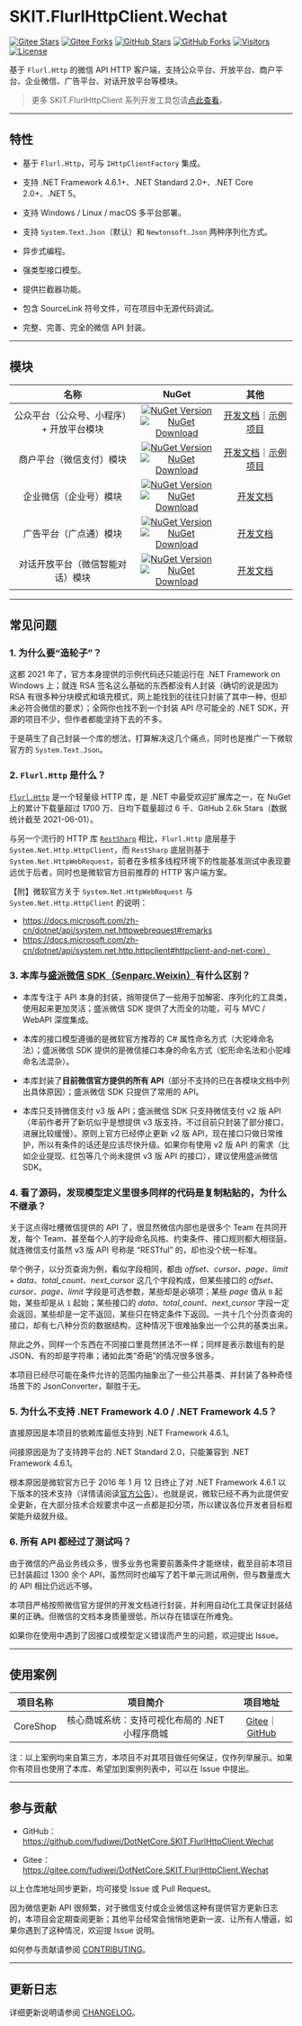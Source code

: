 ﻿# SKIT.FlurlHttpClient.Wechat

[![Gitee Stars](https://gitee.com/fudiwei/DotNetCore.SKIT.FlurlHttpClient.Wechat/badge/star.svg?title=Stars)](https://gitee.com/fudiwei/DotNetCore.SKIT.FlurlHttpClient.Wechat)
[![Gitee Forks](https://gitee.com/fudiwei/DotNetCore.SKIT.FlurlHttpClient.Wechat/badge/fork.svg?title=Forks)](https://gitee.com/fudiwei/DotNetCore.SKIT.FlurlHttpClient.Wechat)
[![GitHub Stars](https://img.shields.io/github/stars/fudiwei/DotNetCore.SKIT.FlurlHttpClient.Wechat?logo=github&label=Stars)](https://github.com/fudiwei/DotNetCore.SKIT.FlurlHttpClient.Wechat)
[![GitHub Forks](https://img.shields.io/github/forks/fudiwei/DotNetCore.SKIT.FlurlHttpClient.Wechat?logo=github&label=Forks)](https://github.com/fudiwei/DotNetCore.SKIT.FlurlHttpClient.Wechat)
[![Visitors](https://visitor-badge.laobi.icu/badge?page_id=fudiwei.DotNetCore.SKIT.FlurlHttpClient.Wechat&title=Visitors)](https://github.com/fudiwei/DotNetCore.SKIT.FlurlHttpClient.Wechat)
[![License](https://img.shields.io/github/license/fudiwei/DotNetCore.SKIT.FlurlHttpClient.Wechat?label=License)](https://mit-license.org/)

基于 `Flurl.Http` 的微信 API HTTP 客户端，支持公众平台、开放平台、商户平台、企业微信、广告平台、对话开放平台等模块。

> 更多 SKIT.FlurlHttpClient 系列开发工具包请[点此查看](https://github.com/fudiwei/DotNetCore.SKIT.FlurlHttpClient)。

---

## 特性

-   基于 `Flurl.Http`，可与 `IHttpClientFactory` 集成。

-   支持 .NET Framework 4.6.1+、.NET Standard 2.0+、.NET Core 2.0+、.NET 5。

-   支持 Windows / Linux / macOS 多平台部署。

-   支持 `System.Text.Json`（默认）和 `Newtonsoft.Json` 两种序列化方式。

-   异步式编程。

-   强类型接口模型。

-   提供拦截器功能。

-   包含 SourceLink 符号文件，可在项目中无源代码调试。

-   完整、完善、完全的微信 API 封装。

---

## 模块

|                      名称                      |                                                                                                                                                                                       NuGet                                                                                                                                                                                        |                                           其他                                           |
| :--------------------------------------------: | :--------------------------------------------------------------------------------------------------------------------------------------------------------------------------------------------------------------------------------------------------------------------------------------------------------------------------------------------------------------------------------: | :--------------------------------------------------------------------------------------: |
| 公众平台（公众号、小程序） <br> + 开放平台模块 |           [![NuGet Version](https://img.shields.io/nuget/v/SKIT.FlurlHttpClient.Wechat.Api.svg?label=NuGet)](https://www.nuget.org/packages/SKIT.FlurlHttpClient.Wechat.Api) <br> [![NuGet Download](https://img.shields.io/nuget/dt/SKIT.FlurlHttpClient.Wechat.Api.svg?sanitize=true&label=Downloads)](https://www.nuget.org/packages/SKIT.FlurlHttpClient.Wechat.Api)           |      [开发文档](./docs/WechatApi/README.md)｜[示例项目](./docs/WechatApi/Sample.md)      |
|            商户平台（微信支付）模块            | [![NuGet Version](https://img.shields.io/nuget/v/SKIT.FlurlHttpClient.Wechat.TenpayV3.svg?label=NuGet)](https://www.nuget.org/packages/SKIT.FlurlHttpClient.Wechat.TenpayV3) <br> [![NuGet Download](https://img.shields.io/nuget/dt/SKIT.FlurlHttpClient.Wechat.TenpayV3.svg?sanitize=true&label=Downloads)](https://www.nuget.org/packages/SKIT.FlurlHttpClient.Wechat.TenpayV3) | [开发文档](./docs/WechatTenpayV3/README.md)｜[示例项目](./docs/WechatTenpayV3/Sample.md) |
|             企业微信（企业号）模块             |         [![NuGet Version](https://img.shields.io/nuget/v/SKIT.FlurlHttpClient.Wechat.Work.svg?label=NuGet)](https://www.nuget.org/packages/SKIT.FlurlHttpClient.Wechat.Work) <br> [![NuGet Download](https://img.shields.io/nuget/dt/SKIT.FlurlHttpClient.Wechat.Work.svg?sanitize=true&label=Downloads)](https://www.nuget.org/packages/SKIT.FlurlHttpClient.Wechat.Work)         |                         [开发文档](./docs/WechatWork/README.md)                          |
|             广告平台（广点通）模块             |           [![NuGet Version](https://img.shields.io/nuget/v/SKIT.FlurlHttpClient.Wechat.Ads.svg?label=NuGet)](https://www.nuget.org/packages/SKIT.FlurlHttpClient.Wechat.Ads) <br> [![NuGet Download](https://img.shields.io/nuget/dt/SKIT.FlurlHttpClient.Wechat.Ads.svg?sanitize=true&label=Downloads)](https://www.nuget.org/packages/SKIT.FlurlHttpClient.Wechat.Ads)           |                          [开发文档](./docs/WechatAds/README.md)                          |
|        对话开放平台（微信智能对话）模块        |     [![NuGet Version](https://img.shields.io/nuget/v/SKIT.FlurlHttpClient.Wechat.OpenAI.svg?label=NuGet)](https://www.nuget.org/packages/SKIT.FlurlHttpClient.Wechat.OpenAI) <br> [![NuGet Download](https://img.shields.io/nuget/dt/SKIT.FlurlHttpClient.Wechat.OpenAI.svg?sanitize=true&label=Downloads)](https://www.nuget.org/packages/SKIT.FlurlHttpClient.Wechat.OpenAI)     |                        [开发文档](./docs/WechatOpenAI/README.md)                         |

---

## 常见问题

### 1. 为什么要“造轮子”？

这都 2021 年了，官方本身提供的示例代码还只能运行在 .NET Framework on Windows 上；就连 RSA 签名这么基础的东西都没有人封装（确切的说是因为 RSA 有很多种分块模式和填充模式，网上能找到的往往只封装了其中一种，但却未必符合微信的要求）；全网你也找不到一个封装 API 尽可能全的 .NET SDK，开源的项目不少，但作者都能坚持下去的不多。

于是萌生了自己封装一个库的想法，打算解决这几个痛点，同时也是推广一下微软官方的 `System.Text.Json`。

### 2. `Flurl.Http` 是什么？

[`Flurl.Http`](https://flurl.dev/) 是一个轻量级 HTTP 库，是 .NET 中最受欢迎扩展库之一，在 NuGet 上的累计下载量超过 1700 万、日均下载量超过 6 千、GitHub 2.6k Stars（数据统计截至 2021-06-01）。

与另一个流行的 HTTP 库 [`RestSharp`](https://restsharp.dev/) 相比，`Flurl.Http` 底层基于 `System.Net.Http.HttpClient`，而 `RestSharp` 底层则基于 `System.Net.HttpWebRequest`，前者在多核多线程环境下的性能基准测试中表现要远优于后者，同时也是微软官方目前推荐的 HTTP 客户端方案。

【附】微软官方关于 `System.Net.HttpWebRequest` 与 `System.Net.Http.HttpClient` 的说明：

-   https://docs.microsoft.com/zh-cn/dotnet/api/system.net.httpwebrequest#remarks
-   https://docs.microsoft.com/zh-cn/dotnet/api/system.net.http.httpclient#httpclient-and-net-core）

### 3. 本库与[盛派微信 SDK（Senparc.Weixin）](https://github.com/JeffreySu/WeiXinMPSDK)有什么区别？

-   本库专注于 API 本身的封装，捎带提供了一些用于加解密、序列化的工具类，使用起来更加灵活；盛派微信 SDK 提供了大而全的功能，可与 MVC / WebAPI 深度集成。

-   本库的接口模型遵循的是微软官方推荐的 C# 属性命名方式（大驼峰命名法）；盛派微信 SDK 提供的是微信接口本身的命名方式（蛇形命名法和小驼峰命名法混杂）。

-   本库封装了**目前微信官方提供的所有 API**（部分不支持的已在各模块文档中列出具体原因）；盛派微信 SDK 只提供了常用的 API。

-   本库只支持微信支付 v3 版 API；盛派微信 SDK 只支持微信支付 v2 版 API（年前作者开了新坑似乎是想提供 v3 版支持，不过目前只封装了部分接口，进展比较缓慢）。原则上官方已经停止更新 v2 版 API，现在接口只做日常维护，所以有条件的话还是应该尽快升级。如果你有使用 v2 版 API 的需求（比如企业提现、红包等几个尚未提供 v3 版 API 的接口），建议使用盛派微信 SDK。

### 4. 看了源码，发现模型定义里很多同样的代码是复制粘贴的，为什么不继承？

关于这点得吐槽微信提供的 API 了，很显然微信内部也是很多个 Team 在共同开发，每个 Team、甚至每个人的字段命名风格、约束条件、接口规则都大相径庭。就连微信支付虽然 v3 版 API 号称是 “RESTful” 的，却也没个统一标准。

举个例子，以分页查询为例，看似字段相同，都由 _offset_、_cursor_、_page_、_limit_ + _data_、_total_count_、_next_cursor_ 这几个字段构成，但某些接口的 _offset_、_cursor_、_page_、_limit_ 字段是可选参数，某些却是必填项；某些 _page_ 值从 `0` 起始，某些却是从 `1` 起始；某些接口的 _data_、_total_count_、_next_cursor_ 字段一定会返回，某些却是一定不返回，某些只在特定条件下返回。一共十几个分页查询的接口，却有七八种分页的数据结构，这种情况下很难抽象出一个公共的基类出来。

除此之外，同样一个东西在不同接口里竟然拼法不一样；同样是表示数组有的是 JSON、有的却是字符串；诸如此类“奇葩”的情况很多很多。

本项目已经尽可能在条件允许的范围内抽象出了一些公共基类、并封装了各种奇怪场景下的 JsonConverter，聊胜于无。

### 5. 为什么不支持 .NET Framework 4.0 / .NET Framework 4.5？

直接原因是本项目的依赖库最低支持到 .NET Framework 4.6.1。

间接原因是为了支持跨平台的 .NET Standard 2.0，只能兼容到 .NET Framework 4.6.1。

根本原因是微软官方已于 2016 年 1 月 12 日终止了对 .NET Framework 4.6.1 以下版本的技术支持（详情请阅读[官方公告](https://docs.microsoft.com/zh-cn/lifecycle/faq/dotnet-framework)）。也就是说，微软已经不再为此提供安全更新，在大部分技术合规要求中这一点都是扣分项，所以建议各位开发者目标框架能升级就升级。

### 6. 所有 API 都经过了测试吗？

由于微信的产品业务线众多，很多业务也需要前置条件才能继续，截至目前本项目已封装超过 1300 余个 API，虽然同时也编写了若干单元测试用例，但与数量庞大的 API 相比仍远远不够。

本项目严格按照微信官方提供的开发文档进行封装，并利用自动化工具保证封装结果的正确。但微信的文档本身质量很低，所以存在错误在所难免。

如果你在使用中遇到了因接口或模型定义错误而产生的问题，欢迎提出 Issue。

---

## 使用案例

| 项目名称 |                    项目简介                    |                                            项目地址                                            |
| :------: | :--------------------------------------------: | :--------------------------------------------------------------------------------------------: |
| CoreShop | 核心商城系统：支持可视化布局的 .NET 小程序商城 | [Gitee](https://gitee.com/CoreUnion/CoreShop)｜[GitHub](https://github.com/CoreUnion/CoreShop) |

注：以上案例均来自第三方，本项目不对其项目做任何保证，仅作列举展示。如果你有项目也使用了本库、希望加到案例列表中，可以在 Issue 中提出。

---

## 参与贡献

-   GitHub：https://github.com/fudiwei/DotNetCore.SKIT.FlurlHttpClient.Wechat

-   Gitee：https://gitee.com/fudiwei/DotNetCore.SKIT.FlurlHttpClient.Wechat

以上仓库地址同步更新，均可接受 Issue 或 Pull Request。

因为微信更新 API 很频繁，对于微信支付或企业微信这种有提供官方更新日志的，本项目会定期查阅更新；其他平台经常会悄悄地更新一波、让所有人懵逼，如果你遇到了这种情况，欢迎提 Issue 说明。

如何参与贡献请参阅 [CONTRIBUTING](./CONTRIBUTING.md)。

---

## 更新日志

详细更新说明请参阅 [CHANGELOG](./CHANGELOG.md)。
